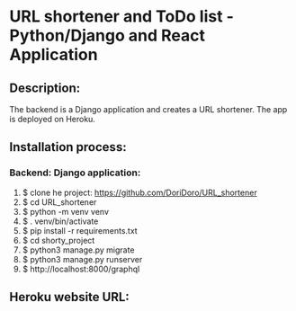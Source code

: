 # URL shortener and ToDo list - Python/Django and React Application


## Description:
The backend is a Django application and creates a URL shortener. The app is deployed on Heroku.


## Installation process:
### Backend: Django application:
1. $ clone he project: https://github.com/DoriDoro/URL_shortener
2. $ cd URL_shortener
3. $ python -m venv venv
4. $ . venv/bin/activate
5. $ pip install -r requirements.txt
6. $ cd shorty_project
7. $ python3 manage.py migrate
8. $ python3 manage.py runserver
9. $ http://localhost:8000/graphql


## Heroku website URL:


